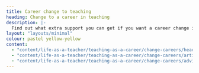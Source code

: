 ```yaml
---
title: Career change to teaching
heading: Change to a career in teaching
description: |-
  Find out what extra support you can get if you want a career change into teaching. Bring your skills and experience to life in the classroom.
layout: "layouts/minimal"
colour: pastel yellow-yellow
content: 
  - "content/life-as-a-teacher/teaching-as-a-career/change-careers/header" 
  - "content/life-as-a-teacher/teaching-as-a-career/change-careers/article"
  - "content/life-as-a-teacher/teaching-as-a-career/change-careers/adviser-promo-change-careers"
---
```








